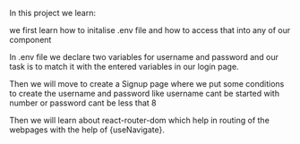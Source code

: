 In this project we learn:

we first learn how to initalise .env file and how to access that into any of our component

In .env file we declare two variables for username and password and our task is to match it with the entered variables in our login page.

Then we will move to create a Signup page where we put some conditions to create the username and password like username cant be started with number or password cant be less that 8

Then we will learn about react-router-dom which help in routing of the webpages with the help of {useNavigate}.
